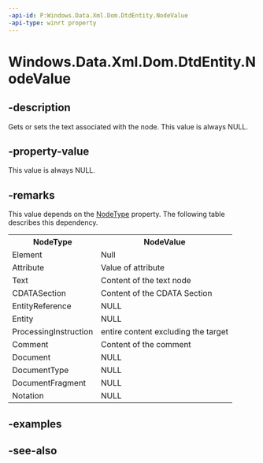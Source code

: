 ```yaml
---
-api-id: P:Windows.Data.Xml.Dom.DtdEntity.NodeValue
-api-type: winrt property
---
```


<!-- Property syntax
public object NodeValue { get;  set; }
-->

# Windows.Data.Xml.Dom.DtdEntity.NodeValue

## -description
Gets or sets the text associated with the node. This value is always NULL.

## -property-value
This value is always NULL.

## -remarks
This value depends on the [NodeType](ixmlnode_nodetype.md) property. The following table describes this dependency.

<table>
   <tr><th>NodeType</th><th>NodeValue</th></tr>
   <tr><td>Element</td><td>Null</td></tr>
   <tr><td>Attribute</td><td>Value of attribute</td></tr>
   <tr><td>Text</td><td>Content of the text node</td></tr>
   <tr><td>CDATASection</td><td>Content of the CDATA Section</td></tr>
   <tr><td>EntityReference</td><td>NULL</td></tr>
   <tr><td>Entity</td><td>NULL</td></tr>
   <tr><td>ProcessingInstruction</td><td>entire content excluding the target</td></tr>
   <tr><td>Comment</td><td>Content of the comment</td></tr>
   <tr><td>Document</td><td>NULL</td></tr>
   <tr><td>DocumentType</td><td>NULL</td></tr>
   <tr><td>DocumentFragment</td><td>NULL</td></tr>
   <tr><td>Notation</td><td>NULL</td></tr>
</table>

## -examples

## -see-also

